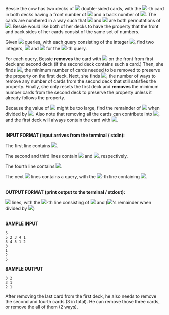 Bessie the cow has two decks of ![](https://latex.codecogs.com/svg.image?N&space;(1&space;\leq&space;N&space;\leq&space;10^5)) double-sided cards, with the ![](https://latex.codecogs.com/svg.image?i)-th card in both decks having a front number of ![](https://latex.codecogs.com/svg.image?f_i) and a back number of ![](https://latex.codecogs.com/svg.image?b_i). The cards are numbered in a way such that ![](https://latex.codecogs.com/svg.image?f) and ![](https://latex.codecogs.com/svg.image?b) are both permutations of ![](https://latex.codecogs.com/svg.image?1,2,...,N). Bessie would like both of her decks to have the property that the front and back sides of her cards consist of the same set of numbers. 

Given ![](https://latex.codecogs.com/svg.image?Q) queries, with each query consisting of the integer ![](https://latex.codecogs.com/svg.image?r_i&space;(1&space;\leq&space;r_i&space;\leq&space;N)), find two integers, ![](https://latex.codecogs.com/svg.image?x_i) and ![](https://latex.codecogs.com/svg.image?y_i) for the ![](https://latex.codecogs.com/svg.image?i)-th query. 

For each query, Bessie **removes** the card with ![](https://latex.codecogs.com/svg.image?r_i) on the front from first deck and second deck (if the second deck contains such a card.) Then, she finds ![](https://latex.codecogs.com/svg.image?x_i), the minimum number of cards needed to be removed to preserve the property on the first deck. Next, she finds ![](https://latex.codecogs.com/svg.image?y_i), the number of ways to remove any number of cards from the second deck that still satisfies the property. Finally, she only resets the first deck and **removes** the minimum number cards from the second deck to preserve the property unless it already follows the property.

Because the value of ![](https://latex.codecogs.com/svg.image?y_i) might be too large, find the remainder of ![](https://latex.codecogs.com/svg.image?y_i) when divided by ![](https://latex.codecogs.com/svg.image?10^9+7). Also note that removing all the cards can contribute into ![](https://latex.codecogs.com/svg.image?y_i), and the first deck will always contain the card with ![](https://latex.codecogs.com/svg.image?r_i).
<br></br>

**INPUT FORMAT (input arrives from the terminal / stdin):**

The first line contains ![](https://latex.codecogs.com/svg.image?N).

The second and third lines contain ![](https://latex.codecogs.com/svg.image?f) and ![](https://latex.codecogs.com/svg.image?b), respectively.

The fourth line contains ![](https://latex.codecogs.com/svg.image?Q).

The next ![](https://latex.codecogs.com/svg.image?Q) lines contains a query, with the ![](https://latex.codecogs.com/svg.image?i)-th line containing ![](https://latex.codecogs.com/svg.image?r_i).
<br></br>

**OUTPUT FORMAT (print output to the terminal / stdout):**

![](https://latex.codecogs.com/svg.image?Q) lines, with the ![](https://latex.codecogs.com/svg.image?i)-th line consisting of ![](https://latex.codecogs.com/svg.image?x_i) and (![](https://latex.codecogs.com/svg.image?y_i)'s remainder when divided by ![](https://latex.codecogs.com/svg.image?10^9+7))
<br></br>

**SAMPLE INPUT**
```
5
5 2 3 4 1
3 4 5 1 2
3
1
2
5
```

**SAMPLE OUTPUT**
```
3 2
3 1
2 1
```

After removing the last card from the first deck, he also needs to remove the second and fourth cards (3 in total). He can remove those three cards, or remove the all of them (2 ways).
